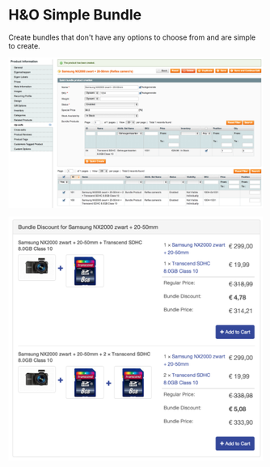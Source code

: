 H&O Simple Bundle
=================

Create bundles that don't have any options to choose from and are simple to create.

![Admin Panel](readme/admin.png)

![Frontend](readme/frontend.png)

